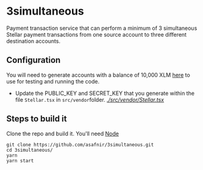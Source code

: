 # 3simultaneous
Payment transaction service that can perform a minimum of 3 simultaneous Stellar payment transactions from one source account to three different destination accounts.

## Configuration
You will need to generate accounts with a balance of 10,000 XLM [here](https://www.stellar.org/laboratory/#account-creator?network=test) to use for testing and running the code.
- Update the PUBLIC_KEY and SECRET_KEY that you generate within the file `Stellar.tsx` in `src/vendor`folder.
_[./src/vendor/Stellar.tsx](./src/vendor/Stellar.tsx)_


## Steps to build it

Clone the repo and build it. You'll need [Node](http://nodejs.org/download/) 

```
git clone https://github.com/asafnir/3simultaneous.git
cd 3simultaneous/
yarn
yarn start
``` 
